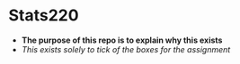 # Stats220
* **The purpose of this repo is to explain why this exists**
* *This exists solely to tick of the boxes for the assignment*
